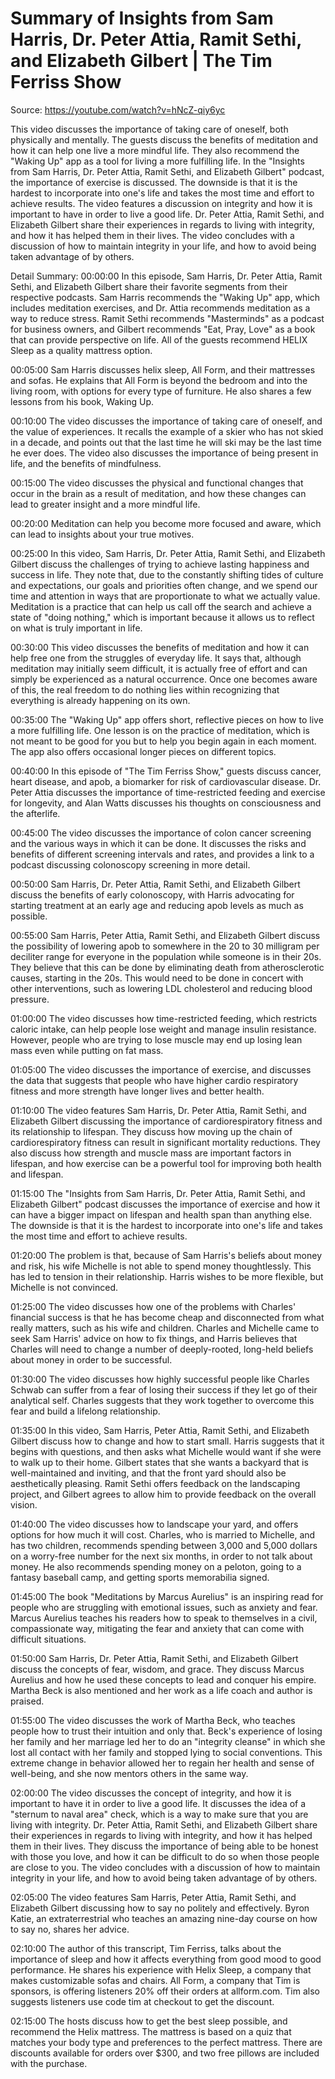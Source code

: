 # Summary of Insights from Sam Harris, Dr. Peter Attia, Ramit Sethi, and Elizabeth Gilbert | The Tim Ferriss Show

Source: https://youtube.com/watch?v=hNcZ-qiy6yc

This video discusses the importance of taking care of oneself, both physically and mentally. The guests discuss the benefits of meditation and how it can help one live a more mindful life. They also recommend the "Waking Up" app as a tool for living a more fulfilling life.
In the "Insights from Sam Harris, Dr. Peter Attia, Ramit Sethi, and Elizabeth Gilbert" podcast, the importance of exercise is discussed. The downside is that it is the hardest to incorporate into one's life and takes the most time and effort to achieve results.
The video features a discussion on integrity and how it is important to have in order to live a good life. Dr. Peter Attia, Ramit Sethi, and Elizabeth Gilbert share their experiences in regards to living with integrity, and how it has helped them in their lives. The video concludes with a discussion of how to maintain integrity in your life, and how to avoid being taken advantage of by others.

Detail Summary: 
00:00:00
In this episode, Sam Harris, Dr. Peter Attia, Ramit Sethi, and Elizabeth Gilbert share their favorite segments from their respective podcasts. Sam Harris recommends the "Waking Up" app, which includes meditation exercises, and Dr. Attia recommends meditation as a way to reduce stress. Ramit Sethi recommends "Masterminds" as a podcast for business owners, and Gilbert recommends "Eat, Pray, Love" as a book that can provide perspective on life. All of the guests recommend HELIX Sleep as a quality mattress option.

00:05:00
Sam Harris discusses helix sleep, All Form, and their mattresses and sofas. He explains that All Form is beyond the bedroom and into the living room, with options for every type of furniture. He also shares a few lessons from his book, Waking Up.

00:10:00
The video discusses the importance of taking care of oneself, and the value of experiences. It recalls the example of a skier who has not skied in a decade, and points out that the last time he will ski may be the last time he ever does. The video also discusses the importance of being present in life, and the benefits of mindfulness.

00:15:00
The video discusses the physical and functional changes that occur in the brain as a result of meditation, and how these changes can lead to greater insight and a more mindful life.

00:20:00
Meditation can help you become more focused and aware, which can lead to insights about your true motives.

00:25:00
In this video, Sam Harris, Dr. Peter Attia, Ramit Sethi, and Elizabeth Gilbert discuss the challenges of trying to achieve lasting happiness and success in life. They note that, due to the constantly shifting tides of culture and expectations, our goals and priorities often change, and we spend our time and attention in ways that are proportionate to what we actually value. Meditation is a practice that can help us call off the search and achieve a state of "doing nothing," which is important because it allows us to reflect on what is truly important in life.

00:30:00
This video discusses the benefits of meditation and how it can help free one from the struggles of everyday life. It says that, although meditation may initially seem difficult, it is actually free of effort and can simply be experienced as a natural occurrence. Once one becomes aware of this, the real freedom to do nothing lies within recognizing that everything is already happening on its own.

00:35:00
The "Waking Up" app offers short, reflective pieces on how to live a more fulfilling life. One lesson is on the practice of meditation, which is not meant to be good for you but to help you begin again in each moment. The app also offers occasional longer pieces on different topics.

00:40:00
In this episode of "The Tim Ferriss Show," guests discuss cancer, heart disease, and apob, a biomarker for risk of cardiovascular disease. Dr. Peter Attia discusses the importance of time-restricted feeding and exercise for longevity, and Alan Watts discusses his thoughts on consciousness and the afterlife.

00:45:00
The video discusses the importance of colon cancer screening and the various ways in which it can be done. It discusses the risks and benefits of different screening intervals and rates, and provides a link to a podcast discussing colonoscopy screening in more detail.

00:50:00
Sam Harris, Dr. Peter Attia, Ramit Sethi, and Elizabeth Gilbert discuss the benefits of early colonoscopy, with Harris advocating for starting treatment at an early age and reducing apob levels as much as possible.

00:55:00
Sam Harris, Peter Attia, Ramit Sethi, and Elizabeth Gilbert discuss the possibility of lowering apob to somewhere in the 20 to 30 milligram per deciliter range for everyone in the population while someone is in their 20s. They believe that this can be done by eliminating death from atherosclerotic causes, starting in the 20s. This would need to be done in concert with other interventions, such as lowering LDL cholesterol and reducing blood pressure.

01:00:00
The video discusses how time-restricted feeding, which restricts caloric intake, can help people lose weight and manage insulin resistance. However, people who are trying to lose muscle may end up losing lean mass even while putting on fat mass.

01:05:00
The video discusses the importance of exercise, and discusses the data that suggests that people who have higher cardio respiratory fitness and more strength have longer lives and better health.

01:10:00
The video features Sam Harris, Dr. Peter Attia, Ramit Sethi, and Elizabeth Gilbert discussing the importance of cardiorespiratory fitness and its relationship to lifespan. They discuss how moving up the chain of cardiorespiratory fitness can result in significant mortality reductions. They also discuss how strength and muscle mass are important factors in lifespan, and how exercise can be a powerful tool for improving both health and lifespan.

01:15:00
The "Insights from Sam Harris, Dr. Peter Attia, Ramit Sethi, and Elizabeth Gilbert" podcast discusses the importance of exercise and how it can have a bigger impact on lifespan and health span than anything else. The downside is that it is the hardest to incorporate into one's life and takes the most time and effort to achieve results.

01:20:00
The problem is that, because of Sam Harris's beliefs about money and risk, his wife Michelle is not able to spend money thoughtlessly. This has led to tension in their relationship. Harris wishes to be more flexible, but Michelle is not convinced.

01:25:00
The video discusses how one of the problems with Charles' financial success is that he has become cheap and disconnected from what really matters, such as his wife and children. Charles and Michelle came to seek Sam Harris' advice on how to fix things, and Harris believes that Charles will need to change a number of deeply-rooted, long-held beliefs about money in order to be successful.

01:30:00
The video discusses how highly successful people like Charles Schwab can suffer from a fear of losing their success if they let go of their analytical self. Charles suggests that they work together to overcome this fear and build a lifelong relationship.

01:35:00
In this video, Sam Harris, Peter Attia, Ramit Sethi, and Elizabeth Gilbert discuss how to change and how to start small. Harris suggests that it begins with questions, and then asks what Michelle would want if she were to walk up to their home. Gilbert states that she wants a backyard that is well-maintained and inviting, and that the front yard should also be aesthetically pleasing. Ramit Sethi offers feedback on the landscaping project, and Gilbert agrees to allow him to provide feedback on the overall vision.

01:40:00
The video discusses how to landscape your yard, and offers options for how much it will cost. Charles, who is married to Michelle, and has two children, recommends spending between 3,000 and 5,000 dollars on a worry-free number for the next six months, in order to not talk about money. He also recommends spending money on a peloton, going to a fantasy baseball camp, and getting sports memorabilia signed.

01:45:00
The book "Meditations by Marcus Aurelius" is an inspiring read for people who are struggling with emotional issues, such as anxiety and fear. Marcus Aurelius teaches his readers how to speak to themselves in a civil, compassionate way, mitigating the fear and anxiety that can come with difficult situations.

01:50:00
Sam Harris, Dr. Peter Attia, Ramit Sethi, and Elizabeth Gilbert discuss the concepts of fear, wisdom, and grace. They discuss Marcus Aurelius and how he used these concepts to lead and conquer his empire. Martha Beck is also mentioned and her work as a life coach and author is praised.

01:55:00
The video discusses the work of Martha Beck, who teaches people how to trust their intuition and only that. Beck's experience of losing her family and her marriage led her to do an "integrity cleanse" in which she lost all contact with her family and stopped lying to social conventions. This extreme change in behavior allowed her to regain her health and sense of well-being, and she now mentors others in the same way.

02:00:00
The video discusses the concept of integrity, and how it is important to have it in order to live a good life. It discusses the idea of a "sternum to naval area" check, which is a way to make sure that you are living with integrity. Dr. Peter Attia, Ramit Sethi, and Elizabeth Gilbert share their experiences in regards to living with integrity, and how it has helped them in their lives. They discuss the importance of being able to be honest with those you love, and how it can be difficult to do so when those people are close to you. The video concludes with a discussion of how to maintain integrity in your life, and how to avoid being taken advantage of by others.

02:05:00
The video features Sam Harris, Peter Attia, Ramit Sethi, and Elizabeth Gilbert discussing how to say no politely and effectively. Byron Katie, an extraterrestrial who teaches an amazing nine-day course on how to say no, shares her advice.

02:10:00
The author of this transcript, Tim Ferriss, talks about the importance of sleep and how it affects everything from good mood to good performance. He shares his experience with Helix Sleep, a company that makes customizable sofas and chairs. All Form, a company that Tim is sponsors, is offering listeners 20% off their orders at allform.com. Tim also suggests listeners use code tim at checkout to get the discount.

02:15:00
The hosts discuss how to get the best sleep possible, and recommend the Helix mattress. The mattress is based on a quiz that matches your body type and preferences to the perfect mattress. There are discounts available for orders over $300, and two free pillows are included with the purchase.

